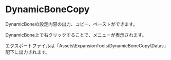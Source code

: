 # DynamicBoneCopy
DynamicBoneの設定内容の出力、コピー、ペーストができます。


DynamicBone上で右クリックすることで、メニューが表示されます。

エクスポートファイルは「Assets\ExpansionTools\DynamicBoneCopy\Datas」配下に出力されます。
